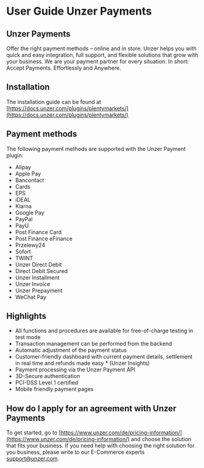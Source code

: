 # User Guide Unzer Payments
## Unzer Payments
Offer the right payment methods – online and in store. Unzer helps you with quick and easy integration, full support, and flexible solutions that grow with your business. We are your payment partner for every situation.
In short: Accept Payments. Effortlessly and Anywhere.
## Installation
The installation guide can be found at [https://docs.unzer.com/plugins/plentymarkets/](https://docs.unzer.com/plugins/plentymarkets/)
## Payment methods
The following payment methods are supported with the Unzer Payment plugin:
* Alipay
* Apple Pay
* Bancontact
* Cards
* EPS
* iDEAL
* Klarna
* Google Pay
* PayPal
* PayU
* Post Finance Card
* Post Finance eFinance
* Przelewy24
* Sofort
* TWINT
* Unzer Direct Debit
* Direct Debit Secured
* Unzer Installment
* Unzer Invoice
* Unzer Prepayment
* WeChat Pay
## Highlights
* All functions and procedures are available for free-of-charge testing in test mode
* Transaction management can be performed from the backend
*  Automatic adjustment of the payment status
*  Customer-friendly dashboard with current payment details, settlement in real time and refunds made easy *  (Unzer Insights)
*  Payment processing via the Unzer Payment API
*  3D-Secure authentication
*  PCI-DSS Level 1 certified
*  Mobile friendly payment pages
## How do I apply for an agreement with Unzer Payments
To get started, go to [https://www.unzer.com/de/pricing-information/](https://www.unzer.com/de/pricing-information/) and choose the solution that fits your business. If you need help with choosing the right solution for you business, please write to our E-Commerce experts [support@unzer.com](mailto:support@unzer.com).
